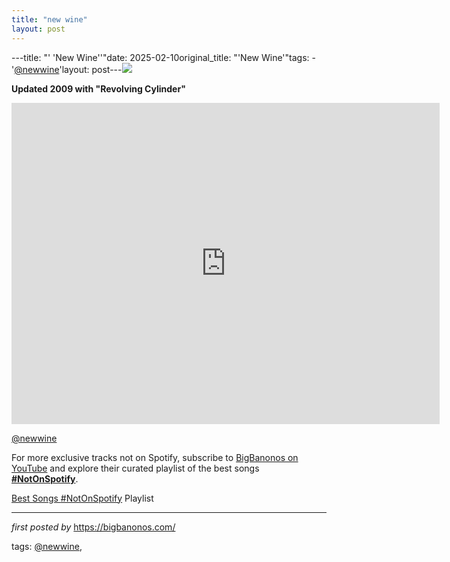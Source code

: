 ```yaml
---
title: "new wine"
layout: post
---
```

---title: "' 'New Wine''"date: 2025-02-10original_title: "'New Wine'"tags:  - '[@newwine](/tags/newwine/)'layout: post---<!-- New Wine --><img src="https://i1.sndcdn.com/artworks-000004600081-zva5p9-t500x500.jpg" /> <p><strong>Updated 2009 with "Revolving Cylinder"</strong></p> <iframe width="685" height="514" src="https://www.youtube.com/embed/C7_BNVru3hY" title="The New Wine - Revolving Cylinder" frameborder="0" allow="accelerometer; autoplay; clipboard-write; encrypted-media; gyroscope; picture-in-picture; web-share" referrerpolicy="strict-origin-when-cross-origin" allowfullscreen></iframe> <p>[@newwine](/tags/newwine/)</p><!--Subscribe and Playlist Links--><div>    <p>For more exclusive tracks not on Spotify, subscribe to <a href="https://www.youtube.com/[@BigBanonos](/tags/BigBanonos/)" target="_blank">BigBanonos on YouTube</a> and explore their curated playlist of the best songs <strong>[#NotOnSpotify](/tags/NotOnSpotify/)</strong>.</p>    <p><a href="https://www.youtube.com/playlist?list=PLtuNtuTatqI0kFahUCbtbfenC_ET5O_tr" target="_blank">Best Songs [#NotOnSpotify](/tags/NotOnSpotify/) Playlist<br /></a></p></div><hr /><p><em>first posted by</em> <a href="https://bigbanonos.com/" rel="noopener" target="_new">https://bigbanonos.com/</a></p><p>tags: [@newwine](/tags/newwine/),</p>